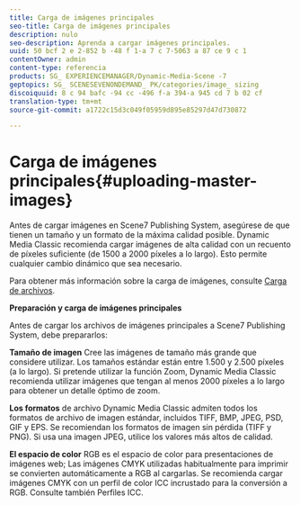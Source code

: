 ```yaml
---
title: Carga de imágenes principales
seo-title: Carga de imágenes principales
description: nulo
seo-description: Aprenda a cargar imágenes principales.
uuid: 50 bcf 2 e 2-852 b -48 f 1-a 7 c 7-5063 a 87 ce 9 c 1
contentOwner: admin
content-type: referencia
products: SG_ EXPERIENCEMANAGER/Dynamic-Media-Scene -7
geptopics: SG_ SCENESEVENONDEMAND_ PK/categories/image_ sizing
discoiquuid: 8 c 94 bafc -94 cc -496 f-a 394-a 945 cd 7 b 02 cf
translation-type: tm+mt
source-git-commit: a1722c15d3c049f05959d895e85297d47d730872

---
```



# Carga de imágenes principales{#uploading-master-images}

Antes de cargar imágenes en Scene7 Publishing System, asegúrese de que tienen un tamaño y un formato de la máxima calidad posible. Dynamic Media Classic recomienda cargar imágenes de alta calidad con un recuento de píxeles suficiente (de 1500 a 2000 píxeles a lo largo). Esto permite cualquier cambio dinámico que sea necesario.

Para obtener más información sobre la carga de imágenes, consulte [Carga de archivos](uploading-files.md#uploading_files).

**Preparación y carga de imágenes principales**

Antes de cargar los archivos de imágenes principales a Scene7 Publishing System, debe prepararlos:

**Tamaño de imagen** Cree las imágenes de tamaño más grande que considere utilizar. Los tamaños estándar están entre 1.500 y 2.500 píxeles (a lo largo). Si pretende utilizar la función Zoom, Dynamic Media Classic recomienda utilizar imágenes que tengan al menos 2000 píxeles a lo largo para obtener un detalle óptimo de zoom.

**Los formatos** de archivo Dynamic Media Classic admiten todos los formatos de archivo de imagen estándar, incluidos TIFF, BMP, JPEG, PSD, GIF y EPS. Se recomiendan los formatos de imagen sin pérdida (TIFF y PNG). Si usa una imagen JPEG, utilice los valores más altos de calidad.

**El espacio de color** RGB es el espacio de color para presentaciones de imágenes web; Las imágenes CMYK utilizadas habitualmente para imprimir se convierten automáticamente a RGB al cargarlas. Se recomienda cargar imágenes CMYK con un perfil de color ICC incrustado para la conversión a RGB. Consulte también Perfiles ICC.
